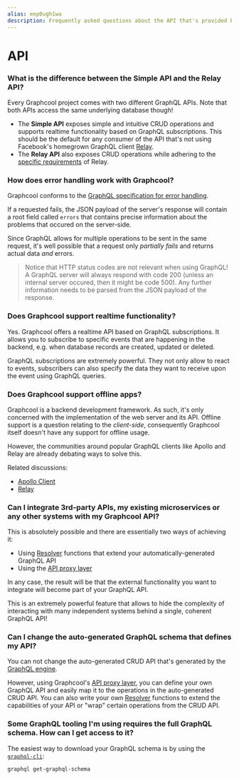 ```yaml
---
alias: eep0ugh1wa
description: Frequently asked questions about the API that's provided by Graphcool.
---
```


# API

### What is the difference between the Simple API and the Relay API?

Every Graphcool project comes with two different GraphQL APIs. Note that both APIs access the same underlying database though!

- The **Simple API** exposes simple and intuitive CRUD operations and supports realtime functionality based on GraphQL subscriptions. This should be the default for any consumer of the API that's not using Facebook's homegrown GraphQL client [Relay](https://github.com/facebook/relay).
- The **Relay API** also exposes CRUD operations while adhering to the [specific requirements](https://facebook.github.io/relay/docs/graphql-relay-specification.html) of Relay.


### How does error handling work with Graphcool?

Graphcool conforms to the [GraphQL specification for error handling](https://facebook.github.io/graphql/#sec-Errors).

If a requested fails, the JSON payload of the server's response will contain a root field called `errors` that contains precise information about the problems that occured on the server-side.

Since GraphQL allows for multiple operations to be sent in the same request, it's well possible that a request only _partially fails_ and returns actual data _and_ errors.

> Notice that HTTP status codes are not relevant when using GraphQL! A GraphQL server will always respond with code 200 (unless an internal server occured, then it might be code 500). Any further information needs to be parsed from the JSON payload of the response.


### Does Graphcool support realtime functionality?

Yes. Graphcool offers a realtime API based on GraphQL subscriptions. It allows you to subscribe to specific events that are happening in the backend, e.g. when database records are created, updated or deleted.

GraphQL subscriptions are extremely powerful. They not only allow to react to events, subscribers can also specify the data they want to receive upon the event using GraphQL queries.


### Does Graphcool support offline apps?

Graphcool is a backend development framework. As such, it's only concerned with the implementation of the web server and its API. Offline support is a question relating to the _client-side_, consequently Graphcool itself doesn't have any support for offline usage.

However, the communities around popular GraphQL clients like Apollo and Relay are already debating ways to solve this. 

Related discussions:

- [Apollo Client](https://github.com/apollographql/apollo-client/issues/424)
- [Relay](https://github.com/facebook/relay/issues/631)


### Can I integrate 3rd-party APIs, my existing microservices or any other systems with my Graphcool API?

This is absolutely possible and there are essentially two ways of achieving it:

- Using [Resolver](!alias-su6wu3yoo2) functions that extend your automatically-generated GraphQL API
- Using the [API proxy layer](!alias-thei2kephu#api-proxy-layer)

In any case, the result will be that the external functionality you want to integrate will become part of your GraphQL API.

This is an extremely powerful feature that allows to hide the complexity of interacting with many independent systems behind a single, coherent GraphQL API!


### Can I change the auto-generated GraphQL schema that defines my API?

You can not change the auto-generated CRUD API that's generated by the [GraphQL engine](!alias-thei2kephu#graphql-engine). 

However, using Graphcool's [API proxy layer](!alias-thei2kephu#api-proxy-layer), you can define your own GraphQL API and easily map it to the operations in the auto-generated CRUD API. You can also write your own [Resolver](!alias-su6wu3yoo2) functions to extend the capabilities of your API or "wrap" certain operations from the CRUD API.


### Some GraphQL tooling I'm using requires the full GraphQL schema. How can I get access to it?

The easiest way to download your GraphQL schema is by using the [`graphql-cli`](https://github.com/graphcool/graphql-cli):


```sh
graphql get-graphql-schema
```

